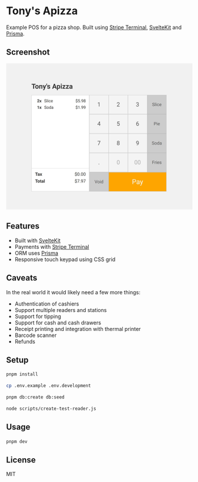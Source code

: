 # Tony's Apizza

Example POS for a pizza shop. Built using [Stripe Terminal](https://stripe.com/docs/terminal), [SvelteKit](https://kit.svelte.dev) and [Prisma](https://prisma.io).

## Screenshot

![screenshot](/screenshot.jpg)

## Features

- Built with [SvelteKit](https://kit.svelte.dev)
- Payments with [Stripe Terminal](https://stripe.com/docs/terminal)
- ORM uses [Prisma](https://prisma.io)
- Responsive touch keypad using CSS grid

## Caveats

In the real world it would likely need a few more things:

- Authentication of cashiers
- Support multiple readers and stations
- Support for tipping
- Support for cash and cash drawers
- Receipt printing and integration with thermal printer
- Barcode scanner
- Refunds

## Setup

```bash
pnpm install
```

```bash
cp .env.example .env.development
```

```bash
pnpm db:create db:seed
```

```bash
node scripts/create-test-reader.js
```

## Usage

```bash
pnpm dev
```

## License

MIT
